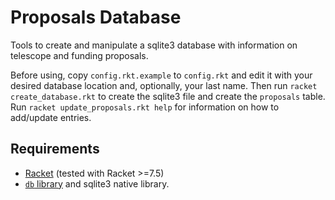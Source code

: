 # Proposals Database

Tools to create and manipulate a sqlite3 database with information on telescope and funding proposals.

Before using, copy `config.rkt.example` to `config.rkt` and edit it with your desired database location and, optionally, your last name.
Then run `racket create_database.rkt` to create the sqlite3 file and create the `proposals` table.
Run `racket update_proposals.rkt help` for information on how to add/update entries.

## Requirements

* [Racket](https://racket-lang.org/) (tested with Racket >=7.5)
* [`db` library](https://docs.racket-lang.org/db/index.html) and sqlite3 native library.

